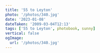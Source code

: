 ```yaml
---
title: '55 to Leyton'
photo: '/photos/340.jpg'
date: '2023-01-08'
dateTaken: '2009-03-04T12:13'
tags: ['55 to Leyton', photobook, sunny]
vertical: false
ogImage:
  url: '/photos/340.jpg'
---
```

